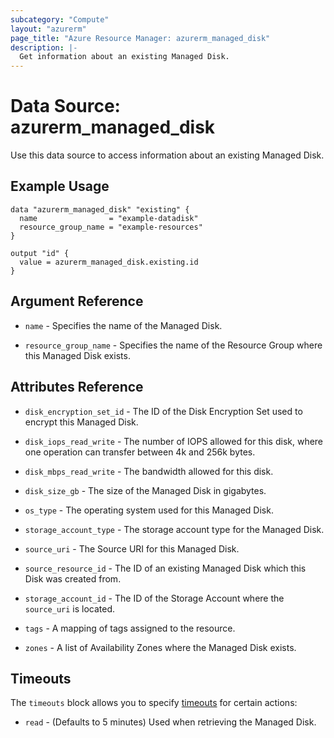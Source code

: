 ```yaml
---
subcategory: "Compute"
layout: "azurerm"
page_title: "Azure Resource Manager: azurerm_managed_disk"
description: |-
  Get information about an existing Managed Disk.
---
```


# Data Source: azurerm_managed_disk

Use this data source to access information about an existing Managed Disk.

## Example Usage

```hcl
data "azurerm_managed_disk" "existing" {
  name                = "example-datadisk"
  resource_group_name = "example-resources"
}

output "id" {
  value = azurerm_managed_disk.existing.id
}
```

## Argument Reference

* `name` - Specifies the name of the Managed Disk.

* `resource_group_name` - Specifies the name of the Resource Group where this Managed Disk exists.

## Attributes Reference

* `disk_encryption_set_id` - The ID of the Disk Encryption Set used to encrypt this Managed Disk.
 
* `disk_iops_read_write` - The number of IOPS allowed for this disk, where one operation can transfer between 4k and 256k bytes.

* `disk_mbps_read_write` - The bandwidth allowed for this disk.

* `disk_size_gb` - The size of the Managed Disk in gigabytes.

* `os_type` - The operating system used for this Managed Disk.

* `storage_account_type` - The storage account type for the Managed Disk.

* `source_uri` - The Source URI for this Managed Disk.

* `source_resource_id` - The ID of an existing Managed Disk which this Disk was created from.

* `storage_account_id` - The ID of the Storage Account where the `source_uri` is located.

* `tags` - A mapping of tags assigned to the resource.

* `zones` - A list of Availability Zones where the Managed Disk exists.

## Timeouts

The `timeouts` block allows you to specify [timeouts](https://www.terraform.io/docs/configuration/resources.html#timeouts) for certain actions:

* `read` - (Defaults to 5 minutes) Used when retrieving the Managed Disk.
